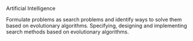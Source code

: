 Artificial Intelligence

Formulate problems as search problems and identify ways to solve them based on evolutionary algorithms. 
Specifying, designing and implementing search methods based on evolutionary algorithms.
